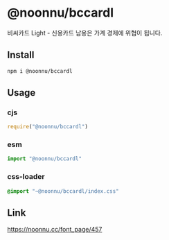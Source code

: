 # @noonnu/bccardl
비씨카드 Light - 신용카드 남용은 가계 경제에 위협이 됩니다.

## Install
```sh
npm i @noonnu/bccardl
```
## Usage
### cjs
```js
require("@noonnu/bccardl")
```
### esm
```js
import "@noonnu/bccardl"
```
### css-loader
```css
@import "~@noonnu/bccardl/index.css"
```

## Link
https://noonnu.cc/font_page/457